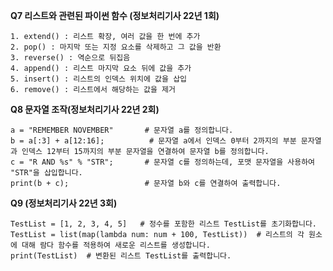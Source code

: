 **Q7 리스트와 관련된 파이썬 함수 (정보처리기사 22년 1회)**
````
1. extend() : 리스트 확장, 여러 값을 한 번에 추가
2. pop() : 마지막 또는 지정 요소를 삭제하고 그 값을 반환
3. reverse() : 역순으로 뒤집음
4. append() : 리스트 마지막 요소 뒤에 값을 추가
5. insert() : 리스트의 인덱스 위치에 값을 삽입
6. remove() : 리스트에서 해당하는 값을 제거
````

**Q8 문자열 조작(정보처리기사 22년 2회)**
````
a = "REMEMBER NOVEMBER"       # 문자열 a를 정의합니다.
b = a[:3] + a[12:16];          # 문자열 a에서 인덱스 0부터 2까지의 부분 문자열과 인덱스 12부터 15까지의 부분 문자열을 연결하여 문자열 b를 정의합니다.
c = "R AND %s" % "STR";       # 문자열 c를 정의하는데, 포맷 문자열을 사용하여 "STR"을 삽입합니다.
print(b + c);                 # 문자열 b와 c를 연결하여 출력합니다.
````

**Q9 (정보처리기사 22년 3회)**
````
TestList = [1, 2, 3, 4, 5]   # 정수를 포함한 리스트 TestList를 초기화합니다.
TestList = list(map(lambda num: num + 100, TestList))  # 리스트의 각 원소에 대해 람다 함수를 적용하여 새로운 리스트를 생성합니다.
print(TestList)  # 변환된 리스트 TestList를 출력합니다.
````
